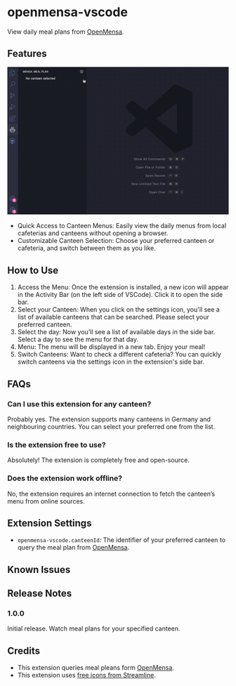 # openmensa-vscode

View daily meal plans from [OpenMensa](https://openmensa.org/).

## Features

![feature X](resources/preview.gif)

* Quick Access to Canteen Menus: Easily view the daily menus from local cafeterias and canteens without opening a browser.
* Customizable Canteen Selection: Choose your preferred canteen or cafeteria, and switch between them as you like.

## How to Use
1. Access the Menu: Once the extension is installed, a new icon will appear in the Activity Bar (on the left side of VSCode). Click it to open the side bar.
2. Select your Canteen: When you click on the settings icon, you'll see a list of available canteens that can be searched. Please select your preferred canteen.
3. Select the day: Now you’ll see a list of available days in the side bar. Select a day to see the menu for that day.
4. Menu: The menu will be displayed in a new tab. Enjoy your meal!
5. Switch Canteens: Want to check a different cafeteria? You can quickly switch canteens via the settings icon in the extension's side bar.

## FAQs

### Can I use this extension for any canteen?

Probably yes. The extension supports many canteens in Germany and neighbouring countries. You can select your preferred one from the list.

### Is the extension free to use?

Absolutely! The extension is completely free and open-source.

### Does the extension work offline?

No, the extension requires an internet connection to fetch the canteen’s menu from online sources.

## Extension Settings

* `openmensa-vscode.canteenId`: The identifier of your preferred canteen to query the meal plan from [OpenMensa](openmensa-vscode.canteenId).

## Known Issues

## Release Notes

### 1.0.0

Initial release. Watch meal plans for your specified canteen.

## Credits

* This extension queries meal pleans form [OpenMensa](openmensa-vscode.canteenId).
* This extension uses [free icons from Streamline](https://streamlinehq.com/).